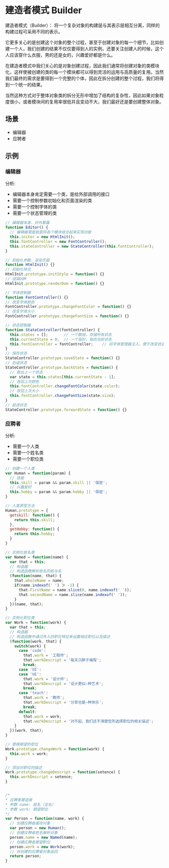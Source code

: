 # 建造者模式 Builder

建造者模式（Builder）： 将一个复杂对象的构建层与其表示层相互分离，同样的构建过程可采用不同的表示。

它更多关心的是创建这个对象的整个过程，甚至于创建对象的每一个细节，比如创建一个人，我们创建的结果不仅仅要得到人的实例，还要关注创建人的时候，这个人应该穿什么衣服，男的还是女的，兴趣爱好都是什么。

在建造者模式中我们关心的是对象创建过程，因此我们通常将创建对象的类模块化，这样使被创建的类的每一个模块都可以得到灵活的运用与高质量的复用。当然我们最终的需求是要得到一个完整的个体，因此在拆分创建的整个过程，我们将得到一个统一的结果。

当然这种方式对于整体对象类的拆分无形中增加了结构的复杂性，因此如果对象粒度很小，或者模块间的复用率很低并且变动不大，我们最好还是要创建整体对象。

## 场景

- 编辑器
- 应聘者

## 示例

### 编辑器

分析:

- 编辑器本身肯定需要一个类，是给外部调用的接口
- 需要一个控制参数初始化和页面渲染的类
- 需要一个控制字体的类
- 需要一个状态管理的类

```js
// 编辑器本身，对外暴露
function Editor() {
  // 编辑器里面就是将各个模块组合起来实现功能
  this.initer = new HtmlInit();
  this.fontController = new FontController();
  this.stateController = new StateController(this.fontController);
}

// 初始化参数，渲染页面
function HtmlInit() {}
// 初始化样式
HtmlInit.prototype.initStyle = function() {}     
// 渲染DOM
HtmlInit.prototype.renderDom = function() {}     

// 字体控制器
function FontController() {}
// 改变字体颜色
FontController.prototype.changeFontColor = function() {}    
// 改变字体大小
FontController.prototype.changeFontSize = function() {}     

// 状态控制器
function StateController(fontController) {
  this.states = [];       // 一个数组，存储所有状态
  this.currentState = 0;  // 一个指针，指向当前状态
  this.fontController = fontController;    // 将字体管理器注入，便于改变状态的时候改变字体
}
// 保存状态
StateController.prototype.saveState = function() {}     
// 后退状态
StateController.prototype.backState = function() {
  // 取出上一个状态
  var state = this.states[this.currentState - 1];  
  // 改回上次颜色
  this.fontController.changeFontColor(state.color);  
  // 改回上次大小
  this.fontController.changeFontSize(state.size);    
}
// 前进状态
StateController.prototype.forwardState = function() {}     

```

### 应聘者

分析:

- 需要一个人类
- 需要一个姓名类
- 需要一个职位类

```js
// 创建一个人类
var Human = function(param) {
  // 技能
  this.skill = param && param.skill || '保密';
  // 兴趣爱好
  this.hobby = param && param.hobby || '保密';
}

// 人类原型方法
Human.prototype = {
  getskill: function() {
    return this.skill;
  },
  getHobby: function() {
    return this.hobby;
  }
}

// 实例化姓名类
var Named = function(name) {
  var that = this;
  // 构造器
  // 构造函数解析姓名的姓与名
  (function(name, that) {
    that.wholeName = name;
    if(name.indexof(' ') ＞ -1) {
      that.FirstName = name.slice(0, name.indexof(' '));
      that.secondName = name.slice(name.indexof(' '));
    }
  })(name, that);
}

// 实例化职位类
var Work = function(work) {
  var that = this;
  // 构造器
  // 构造函数中通过传入的职位特征来设置相应职位以及描述
  (function(work, that) {
    switch(work) {
      case 'code':
        that.work = '工程师';
        that.workDescript = '每天沉醉于编程';
        break;
      case 'UI':
      case 'UE':
        that.work = '设计师';
        that.workDescript = '设计更似—种艺术';
        break;
      case 'teach':
        that.work = '教师';
        that.workDescript = '分享也是—种快乐';
        break;
      default:
        that.work = work;
        that.workDescript = '对不起，我们还不清楚您所选择职位的相关描述';
    }
  })(work, that);
}

// 更换期望的职位
Work.prototype.changeWork = function(work) {
  this.work = work;
}

// 添加对职位的描述
Work.prototype.changeDescript = function(setence) {
  this.workDescript = setence;
}


/*
* 应聘者建造者
* 参数 name: 姓名（全名）
* 参数 work: 期望职位
*/
var Person = function(name, work) {
  // 创建应聘者缓存对象
  var person = new Human();
  // 创建应聘者姓名解析对象
  person.name = new Named(name);
  // 创建应聘者期望职位
  person.work = new Work(work);
  // 将创建的应聘者对象返回
  return person;
}
```
